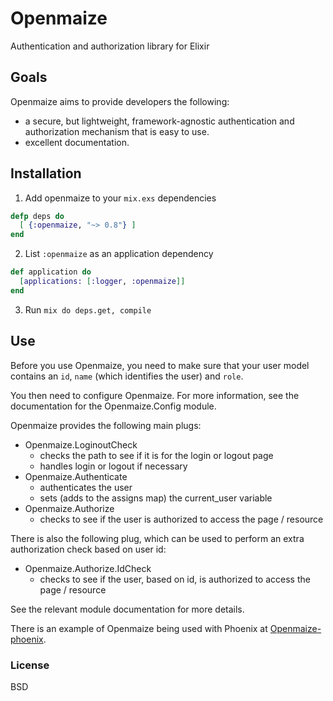 # Openmaize

Authentication and authorization library for Elixir

## Goals

Openmaize aims to provide developers the following:

* a secure, but lightweight, framework-agnostic authentication and authorization
mechanism that is easy to use.
* excellent documentation.

## Installation

1. Add openmaize to your `mix.exs` dependencies

  ```elixir
  defp deps do
    [ {:openmaize, "~> 0.8"} ]
  end
  ```

2. List `:openmaize` as an application dependency

  ```elixir
  def application do
    [applications: [:logger, :openmaize]]
  end
  ```

3. Run `mix do deps.get, compile`

## Use

Before you use Openmaize, you need to make sure that your user model
contains an `id`, `name` (which identifies the user) and `role`.

You then need to configure Openmaize. For more information, see the documentation
for the Openmaize.Config module.

Openmaize provides the following main plugs:

* Openmaize.LoginoutCheck
  * checks the path to see if it is for the login or logout page
  * handles login or logout if necessary
* Openmaize.Authenticate
  * authenticates the user
  * sets (adds to the assigns map) the current_user variable
* Openmaize.Authorize
  * checks to see if the user is authorized to access the page / resource

There is also the following plug, which can be used to perform an extra
authorization check based on user id:

* Openmaize.Authorize.IdCheck
  * checks to see if the user, based on id, is authorized to access the page / resource

See the relevant module documentation for more details.

There is an example of Openmaize being used with Phoenix at
[Openmaize-phoenix](https://github.com/riverrun/openmaize-phoenix).

### License

BSD

